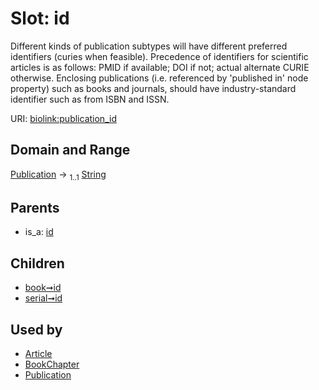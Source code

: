 
# Slot: id


Different kinds of publication subtypes will have different preferred identifiers (curies when feasible). Precedence of identifiers for scientific articles is as follows: PMID if available; DOI if not; actual alternate CURIE otherwise. Enclosing publications (i.e. referenced by 'published in' node property) such as books and journals, should have industry-standard identifier such as from ISBN and ISSN.

URI: [biolink:publication_id](https://w3id.org/biolink/vocab/publication_id)


## Domain and Range

[Publication](Publication.md) &#8594;  <sub>1..1</sub> [String](types/String.md)

## Parents

 *  is_a: [id](id.md)

## Children

 *  [book➞id](book_id.md)
 *  [serial➞id](serial_id.md)

## Used by

 * [Article](Article.md)
 * [BookChapter](BookChapter.md)
 * [Publication](Publication.md)
